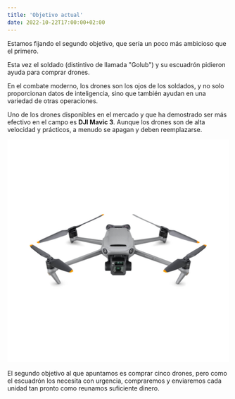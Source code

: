 ```yaml
---
title: 'Objetivo actual'
date: 2022-10-22T17:00:00+02:00
---
```


Estamos fijando el segundo objetivo, que sería un poco más ambicioso que el primero.

Esta vez el soldado (distintivo de llamada "Golub") y su escuadrón pidieron ayuda para comprar drones.

En el combate moderno, los drones son los ojos de los soldados, y no solo proporcionan datos de inteligencia, sino que también ayudan en una variedad de otras operaciones.

Uno de los drones disponibles en el mercado y que ha demostrado ser más efectivo en el campo es **DJI Mavic 3**. Aunque los drones son de alta velocidad y prácticos, a menudo se apagan y deben reemplazarse.

![Dron](./mavic.jpg 'DJI Mavic 3')

El segundo objetivo al que apuntamos es comprar cinco drones, pero como el escuadrón los necesita con urgencia, compraremos y enviaremos cada unidad tan pronto como reunamos suficiente dinero.
